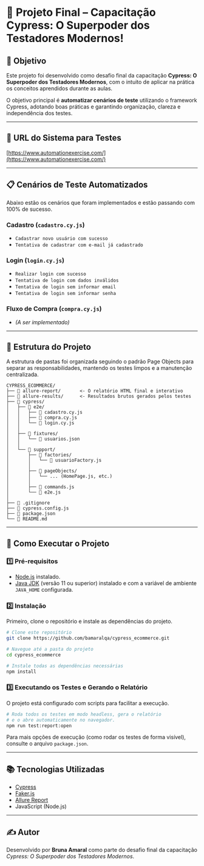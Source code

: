 # 📌 Projeto Final – Capacitação Cypress: O Superpoder dos Testadores Modernos!

## 🎯 Objetivo
Este projeto foi desenvolvido como desafio final da capacitação **Cypress: O Superpoder dos Testadores Modernos**, com o intuito de aplicar na prática os conceitos aprendidos durante as aulas.

O objetivo principal é **automatizar cenários de teste** utilizando o framework Cypress, adotando boas práticas e garantindo organização, clareza e independência dos testes.

---

## 🔗 URL do Sistema para Testes
[https://www.automationexercise.com/](https://www.automationexercise.com/)

---

## 📋 Cenários de Teste Automatizados

Abaixo estão os cenários que foram implementados e estão passando com 100% de sucesso.

### Cadastro (`cadastro.cy.js`)
- `Cadastrar novo usuário com sucesso`
- `Tentativa de cadastrar com e-mail já cadastrado`

### Login (`login.cy.js`)
- `Realizar login com sucesso`
- `Tentativa de login com dados inválidos`
- `Tentativa de login sem informar email`
- `Tentativa de login sem informar senha`

### Fluxo de Compra (`compra.cy.js`)
- *(A ser implementado)*

---

## 📂 Estrutura do Projeto

A estrutura de pastas foi organizada seguindo o padrão Page Objects para separar as responsabilidades, mantendo os testes limpos e a manutenção centralizada.

```plaintext
CYPRESS_ECOMMERCE/
├── 📁 allure-report/       <- O relatório HTML final e interativo
├── 📁 allure-results/      <- Resultados brutos gerados pelos testes
├── 📁 cypress/
│   ├── 📁 e2e/
│   │   ├── 📄 cadastro.cy.js
│   │   ├── 📄 compra.cy.js
│   │   └── 📄 login.cy.js
│   │
│   ├── 📁 fixtures/
│   │   └── 📄 usuarios.json
│   │
│   └── 📁 support/
│       ├── 📁 factories/
│       │   └── 📄 usuarioFactory.js
│       │
│       ├── 📁 pageObjects/
│       │   └── ... (HomePage.js, etc.)
│       │
│       ├── 📄 commands.js
│       └── 📄 e2e.js
│
├── 📄 .gitignore
├── 📄 cypress.config.js
├── 📄 package.json
└── 📄 README.md
```
---

## 🚀 Como Executar o Projeto

### 1️⃣ Pré-requisitos
- [Node.js](https://nodejs.org/) instalado.
- [Java JDK](https://adoptium.net/) (versão 11 ou superior) instalado e com a variável de ambiente `JAVA_HOME` configurada.

### 2️⃣ Instalação

Primeiro, clone o repositório e instale as dependências do projeto.

```bash
# Clone este repositório
git clone https://github.com/bamaralqa/cypress_ecommerce.git

# Navegue até a pasta do projeto
cd cypress_ecommerce

# Instale todas as dependências necessárias
npm install
```

### 3️⃣ Executando os Testes e Gerando o Relatório

O projeto está configurado com scripts para facilitar a execução.

```bash
# Roda todos os testes em modo headless, gera o relatório
# e o abre automaticamente no navegador.
npm run test:report:open
```

Para mais opções de execução (como rodar os testes de forma visível), consulte o arquivo `package.json`.

---

## 📚 Tecnologias Utilizadas
- [Cypress](https://www.cypress.io/)
- [Faker.js](https://fakerjs.dev/)
- [Allure Report](https://docs.qameta.io/allure/)
- JavaScript (Node.js)

---

## ✍️ Autor
Desenvolvido por **Bruna Amaral** como parte do desafio final da capacitação *Cypress: O Superpoder dos Testadores Modernos*.
